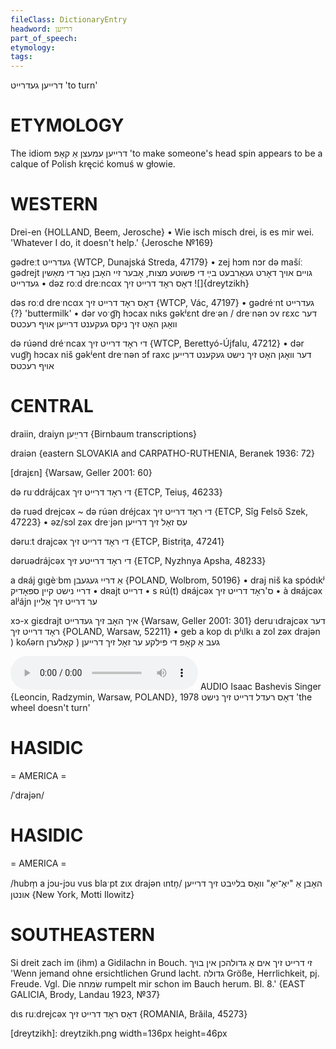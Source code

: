 ```yaml
---
fileClass: DictionaryEntry
headword: דרייען
part_of_speech: 
etymology: 
tags: 
---
```

דרייען
געדרייט
'to turn'

ETYMOLOGY
===========
The idiom דרייען עמעצן אַ קאָפּ 'to make someone's head spin  appears to be a calque of Polish kręcić komuś w głowie.


WESTERN
========

Drei-en {HOLLAND, Beem, Jerosche}
	•	Wie isch misch drei, is es mir wei. 'Whatever I do, it doesn't help.' {Jerosche №169}

gədreːt געדרייט {WTCP, Dunajská Streda, 47179}
	•	zej hɔm nɔr də mašíː gədrejt גויים אויך דאָרט געאַרבעט בײַ די פּשוטע מצות, אָבער זיי האָבן נאָר די מאַשין געדרייט
	•	dəz roːd dreːncαx דאָס ראָד דרייט זיך
![]{dreytzikh}

dəs roːd dreˑncαx דאָס ראָד דרייט זיך {WTCP, Vác, 47197}
	•	gədréˑnt געדרייט {?} 'buttermilk'
	•	dər voˑg͡ŋ hɔcax nɩks gəkʲɛnt dreˑən / dreˑnən ɔv rɛxc דער וואָגן האָט זיך ניקס געקענט דרייען אויף רעכטס 

də rúənd dréˑncax די ראָד דרייט זיך {WTCP, Berettyó-Újfalu, 47212}
	•	dər vug͡ŋ̩ hɔcax niš gəkʲent dreˑnən ɔf raxc דער וואָגן האָט זיך נישט געקענט דרייען אויף רעכטס

CENTRAL
========

draiin, draiyn דרײֵען {Birnbaum transcriptions}

draiən {eastern SLOVAKIA and CARPATHO-RUTHENIA, Beranek 1936: 72}

[drajɛn] {Warsaw, Geller 2001: 60}

də ruˑddrájcax די ראָד דרייט זיך {ETCP, Teiuș, 46233}

də ruəd drejcəx ~ də rúən dréjcax די ראָד דרייט זיך {ETCP, Sîg Felső Szek, 47223}
	•	əz/sɔl zəx dreˑjən עס זאָל זיך דרייען

dəruːt drajcəx די ראָד דרייט זיך {ETCP, Bistriţa, 47241}

dəruədrájcəx די ראָד דרייטע זיך {ETCP, Nyzhnya Apsha, 48233}

a dʀáj gɩgèˑbm אַ דריי געגעבן {POLAND, Wolbrom, 50196}
	•	draj niš ka spódɩkʲ דריי נישט קיין ספּאָדיק
	•	dʀajt דרייט
	•	s ʀú(t) dʀájcəx ס'ראָד דרייט זיך
	•	à dʀájcəx alʲájn ער דרייט זיך אַליין

xɔ-x giɛdrajt איך האָב זיך געדרייט {Warsaw, Geller 2001: 301}
deruˑɩdrajcəx דער ראָד דרייט זיך {POLAND, Warsaw, 52211}
	•	geb a kop dɩ pʲɩlkɩ a zol zəx drajən ) koʎərn געב אַ קאָפּ די פּילקע ער זאָל זיך דרייען ( קאָלערן

<audio controls src="https://ia801503.us.archive.org/5/items/BashevisLexicon/DosRedlDreytZikhNisht-IsaacBashevisSinger1978.mp3"></audio>
AUDIO Isaac Bashevis Singer {Leoncin, Radzymin, Warsaw, POLAND}, 1978
דאָס רעדל דרייט זיך נישט 'the wheel doesn't turn'

HASIDIC
=======
= AMERICA = 

/ˈdrajən/

HASIDIC
=======
= AMERICA = 

/hubm̩ a jɔu-jɔu vus blaˑpt zɩx drajən ɩntn̩/ האָבן אַ "יאָ־יאָ" וואָס בלײַבט זיך דרייען אונטן {New York, Motti Ilowitz}

SOUTHEASTERN
==============

Si dreit zach im (ihm) a Gidilachn in Bouch. זי דרייט זיך אים אַ גדולהכן אין בויך 'Wenn jemand ohne ersichtlichen Grund lacht. גדולה Größe, Herrlichkeit, pj. Freude. Vgl. Die שׂמחה rumpelt mir schon im Bauch herum. Bl. 8.' {EAST GALICIA, Brody, Landau 1923, №37}

dɩs ruːdrejcəx דאָס ראָד דרייט זיך {ROMANIA, Brăila, 45273}

[dreytzikh]: dreytzikh.png width=136px height=46px